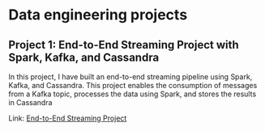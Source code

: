 # Data engineering projects
## Project 1: End-to-End Streaming Project with Spark, Kafka, and Cassandra

In this project, I have built an end-to-end streaming pipeline using Spark, Kafka, and Cassandra. This project enables the consumption of messages from a Kafka topic, processes the data using Spark, and stores the results in Cassandra

Link: [End-to-End Streaming Project]([https://github.com/san089/Udacity-Data-Engineering-Projects/tree/master/Data_Modeling_with_Postgres](https://github.com/Fayssal552/Data-engineering-projects/blob/main/Spark-Kafka-Cassandra%20_%20End-to-End%20Streaming%20Project/End-to-End_Streaming_Project_with_Spark_Kafka_and_Cassandra.pdf)https://github.com/Fayssal552/Data-engineering-projects/blob/main/Spark-Kafka-Cassandra%20_%20End-to-End%20Streaming%20Project/End-to-End_Streaming_Project_with_Spark_Kafka_and_Cassandra.pdf)


